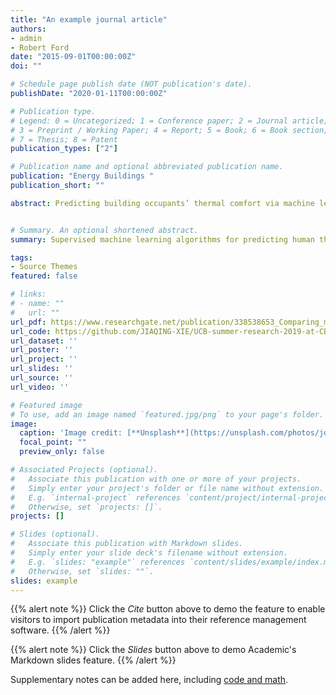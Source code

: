 ```yaml
---
title: "An example journal article"
authors:
- admin
- Robert Ford
date: "2015-09-01T00:00:00Z"
doi: ""

# Schedule page publish date (NOT publication's date).
publishDate: "2020-01-11T00:00:00Z"

# Publication type.
# Legend: 0 = Uncategorized; 1 = Conference paper; 2 = Journal article;
# 3 = Preprint / Working Paper; 4 = Report; 5 = Book; 6 = Book section;
# 7 = Thesis; 8 = Patent
publication_types: ["2"]

# Publication name and optional abbreviated publication name.
publication: "Energy Buildings "
publication_short: ""

abstract: Predicting building occupants’ thermal comfort via machine learning (ML) is a hot research topic. Many algorithms and data processing methods have been applied to predict thermal comfort indices in different contexts. But few studies have systematically investigated how different algorithms and data processing methods can influence the prediction accuracy. In this study, we first summarized the recent literature from perspectives of predicted comfort indices, algorithms applied, input features, data sources, sample size, training proportion, predicting accuracy, etc. Then, we applied nine ML algorithms and three data sampling methods to predict the 3-point and 7-point thermal sensation vote (TSV) in ASHRAE Comfort Database II. The results show that with an accuracy of 66.3% and 61.1% for 3-point and 7-point TSV respectively, Random Forest (RF) has the best performance among the tested algorithms. Compared to the Predicted Mean Vote (PMV) model, ML TSV models generally have higher accuracy in TSV prediction. Based on feature importance analysis, the air temperature, humidity, clothing, air velocity, age, and metabolic rate are the top six important features for TSV prediction. The RF algorithm can achieve 63.6% overall accuracy in TSV prediction with the top three features, which is only 2.6% lower than involving 12 input features. Further, this paper addressed other common considerations in ML comfort model establishment such as tuning hyperparameters, splitting of training and testing data, and encoding methods. We also provided Python and R programming codes and packages as appendixes, which can be a good reference for future studies.


# Summary. An optional shortened abstract.
summary: Supervised machine learning algorithms for predicting human thermal comfort

tags:
- Source Themes
featured: false

# links:
# - name: ""
#   url: ""
url_pdf: https://www.researchgate.net/publication/338538653_Comparing_machine_learning_algorithms_in_predicting_thermal_sensation_with_ASHRAE_Comfort_Database_II
url_code: https://github.com/JIAQING-XIE/UCB-summer-research-2019-at-CBE
url_dataset: ''
url_poster: ''
url_project: ''
url_slides: ''
url_source: ''
url_video: ''

# Featured image
# To use, add an image named `featured.jpg/png` to your page's folder. 
image:
  caption: 'Image credit: [**Unsplash**](https://unsplash.com/photos/jdD8gXaTZsc)'
  focal_point: ""
  preview_only: false

# Associated Projects (optional).
#   Associate this publication with one or more of your projects.
#   Simply enter your project's folder or file name without extension.
#   E.g. `internal-project` references `content/project/internal-project/index.md`.
#   Otherwise, set `projects: []`.
projects: []

# Slides (optional).
#   Associate this publication with Markdown slides.
#   Simply enter your slide deck's filename without extension.
#   E.g. `slides: "example"` references `content/slides/example/index.md`.
#   Otherwise, set `slides: ""`.
slides: example
---
```


{{% alert note %}}
Click the *Cite* button above to demo the feature to enable visitors to import publication metadata into their reference management software.
{{% /alert %}}

{{% alert note %}}
Click the *Slides* button above to demo Academic's Markdown slides feature.
{{% /alert %}}

Supplementary notes can be added here, including [code and math](https://sourcethemes.com/academic/docs/writing-markdown-latex/).
